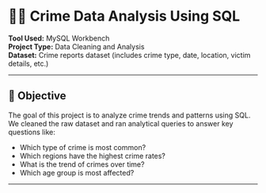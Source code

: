 # 🕵️‍♂️ Crime Data Analysis Using SQL

**Tool Used:** MySQL Workbench  
**Project Type:** Data Cleaning and Analysis  
**Dataset:** Crime reports dataset (includes crime type, date, location, victim details, etc.)

---

## 📌 Objective

The goal of this project is to analyze crime trends and patterns using SQL.  
We cleaned the raw dataset and ran analytical queries to answer key questions like:

- Which type of crime is most common?
- Which regions have the highest crime rates?
- What is the trend of crimes over time?
- Which age group is most affected?

---


